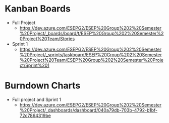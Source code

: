 # Kanban Boards  
* Full Project
  * https://dev.azure.com/ESEPG2/ESEP%20Group%202%20Semester%20Project/_boards/board/t/ESEP%20Group%202%20Semester%20Project%20Team/Stories
* Sprint 1
  * https://dev.azure.com/ESEPG2/ESEP%20Group%202%20Semester%20Project/_sprints/taskboard/ESEP%20Group%202%20Semester%20Project%20Team/ESEP%20Group%202%20Semester%20Project/Sprint%201  
# Burndown Charts  
* Full project and Sprint 1
  * https://dev.azure.com/ESEPG2/ESEP%20Group%202%20Semester%20Project/_dashboards/dashboard/040a79db-703b-4792-b1bf-72c7864319be
